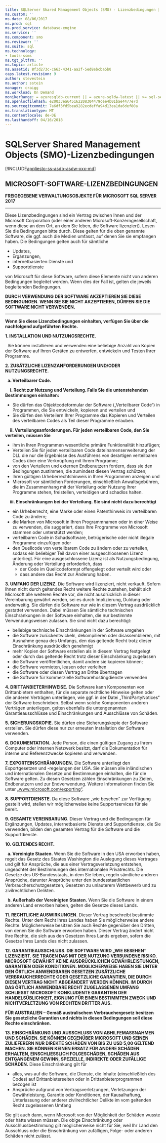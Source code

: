 ```yaml
---
title: SQLServer Shared Management Objects (SMO) - Lizenzbedingungen | Microsoft Docs
ms.custom: ''
ms.date: 08/06/2017
ms.prod: sql
ms.prod_service: database-engine
ms.service: ''
ms.component: smo
ms.reviewer: ''
ms.suite: sql
ms.technology:
- tools-ssms
ms.tgt_pltfrm: ''
ms.topic: article
ms.assetid: 8f3d273c-c663-4341-aa2f-5ed8ebcba5b0
caps.latest.revision: 9
author: stevestein
ms.author: sstein
manager: craigg
ms.workload: On Demand
monikerRange: = azuresqldb-current || = azure-sqldw-latest || >= sql-server-2016 || = sqlallproducts-allversions
ms.openlocfilehash: e20033ea645162208304479cee4b01bae4477e7d
ms.sourcegitcommit: 7a6df3fd5bea9282ecdeffa94d13ea1da6def80a
ms.translationtype: MT
ms.contentlocale: de-DE
ms.lasthandoff: 04/16/2018
---
```

# <a name="sql-server-shared-management-objects-smo-license-terms"></a>SQLServer Shared Management Objects (SMO)-Lizenzbedingungen
[!INCLUDE[appliesto-ss-asdb-asdw-xxx-md](../../includes/appliesto-ss-asdb-asdw-xxx-md.md)]

## <a name="microsoft-software-license-terms"></a>MICROSOFT-SOFTWARE-LIZENZBEDINGUNGEN
**FREIGEGEBENE VERWALTUNGSOBJEKTE FÜR MICROSOFT SQL SERVER 2017**

---
Diese Lizenzbedingungen sind ein Vertrag zwischen Ihnen und der Microsoft Corporation (oder einer anderen Microsoft-Konzerngesellschaft, wenn diese an dem Ort, an dem Sie leben, die Software lizenziert). Lesen Sie die Bedingungen bitte durch. Diese gelten für die oben genannte Software, die ggf. auch die Medien umfasst, auf denen Sie sie empfangen haben. Die Bedingungen gelten auch für sämtliche
* Updates,
* Ergänzungen,
* internetbasierten Dienste und
* Supportdienste

von Microsoft für diese Software, sofern diese Elemente nicht von anderen Bedingungen begleitet werden. Wenn dies der Fall ist, gelten die jeweils begleitenden Bedingungen.

**DURCH VERWENDUNG DER SOFTWARE AKZEPTIEREN SIE DIESE BEDINGUNGEN. WENN SIE SIE NICHT AKZEPTIEREN, DÜRFEN SIE DIE SOFTWARE NICHT VERWENDEN.**

---
**Wenn Sie diese Lizenzbedingungen einhalten, verfügen Sie über die nachfolgend aufgeführten Rechte.**

**1. INSTALLATION UND NUTZUNGSRECHTE.**

&nbsp;&nbsp;Sie können installieren und verwenden eine beliebige Anzahl von Kopien der Software auf Ihren Geräten zu entwerfen, entwickeln und Testen Ihrer Programme.

**2.    ZUSÄTZLICHE LIZENZANFORDERUNGEN UND/ODER NUTZUNGSRECHTE.**

&nbsp;&nbsp;**a.    Verteilbarer Code.**

&nbsp;&nbsp;&nbsp;&nbsp;**i.    Recht zur Nutzung und Verteilung. Falls Sie die untenstehenden Bestimmungen einhalten:**
*   Sie dürfen das Objektcodeformular der Software („Verteilbarer Code“) in Programmen, die Sie entwickeln, kopieren und verteilen und
*   Sie dürfen den Verteilern Ihrer Programme das Kopieren und Verteilen des verteilbaren Codes als Teil dieser Programme erlauben.

&nbsp;&nbsp;&nbsp;&nbsp;**ii.   Verteilungsanforderungen. Für jeden verteilbaren Code, den Sie verteilen, müssen Sie**
* ihm in Ihren Programmen wesentliche primäre Funktionalität hinzufügen;
* Verteilen Sie für jeden verteilbaren Code dateinamenserweiterung der DLL die nur die Ergebnisse des Ausführens von derartigen verteilbaren Codes über eine Verknüpfung mit Ihrem Programm;
* von den Verteilern und externen Endbenutzern fordern, dass sie den Bedingungen zustimmen, die zumindest diesen Vertrag schützen; 
* Ihren gültigen Urheberrechtshinweis in Ihren Programmen anzeigen und
* Microsoft vor sämtlichen Forderungen, einschließlich Anwaltsgebühren, die im Zusammenhang mit der Verteilung oder Nutzung Ihrer Programme stehen, freistellen, verteidigen und schadlos halten.

&nbsp;&nbsp;&nbsp;&nbsp;**iii.  Einschränkungen bei der Verteilung. Sie sind nicht dazu berechtigt**
* ein Urheberrecht, eine Marke oder einen Patenthinweis im verteilbaren Code zu ändern;
* die Marken von Microsoft in Ihren Programmnamen oder in einer Weise zu verwenden, die suggeriert, dass Ihre Programme von Microsoft stammen oder unterstützt werden;
* verteilbaren Code in Schadsoftware, betrügerische oder nicht illegale Programme einzufügen oder
* den Quellcode von verteilbarem Code zu ändern oder zu verteilen, sodass ein beliebiger Teil davon einer ausgeschlossenen Lizenz unterliegt. Für eine ausgeschlossene Lizenz ist als Nutzungsbedingung, Änderung oder Verteilung erforderlich, dass
  * der Code im Quellcodeformat offengelegt oder verteilt wird oder
  * dass andere das Recht zur Änderung haben.

**3.    UMFANG DER LIZENZ.** Die Software wird lizenziert, nicht verkauft. Sofern Ihnen nicht durch geltendes Recht weitere Rechte zustehen, behält sich Microsoft alle weiteren Rechte vor, die nicht ausdrücklich in dieser Vereinbarung gewährt werden, sei es durch Implizierung, Duldung oder anderweitig. Sie dürfen die Software nur wie in diesem Vertrag ausdrücklich gestattet verwenden. Dabei müssen Sie sämtliche technischen Einschränkungen in der Software einhalten, die nur bestimmte Verwendungsweisen zulassen. Sie sind nicht dazu berechtigt:
* beliebige technische Einschränkungen in der Software umgehen
* die Software zurückentwickeln, dekompilieren oder disassemblieren, mit Ausnahme genau des Umfangs, den das geltende Recht trotz dieser Einschränkung ausdrücklich genehmigt
* mehr Kopien der Software erstellen als in diesem Vertrag festgelegt oder durch das geltende Recht trotz dieser Einschränkung zugelassen
* die Software veröffentlichen, damit andere sie kopieren können;
* die Software vermieten, leasen oder verleihen
* die Software oder diesen Vertrag an Dritte übertragen
* die Software für kommerzielle Softwarehostingdienste verwenden

**4.    DRITTANBIETERHINWEISE.** Die Software kann Komponenten von Drittanbietern enthalten, für die separate rechtliche Hinweise gelten oder die anderen Verträgen unterliegen, wie ggf. in der Datei „ThirdPartyNotices“ der Software beschrieben.  Selbst wenn solche Komponenten anderen Verträgen unterliegen, gelten ebenfalls die untengenannten Garantieausschlüsse und Einschränkungen und Ausschlüsse von Schäden.

**5.    SICHERUNGSKOPIE.** Sie dürfen eine Sicherungskopie der Software erstellen. Sie dürfen diese nur zur erneuten Installation der Software verwenden.

**6.    DOKUMENTATION.** Jede Person, die einen gültigen Zugang zu Ihrem Computer oder internen Netzwerk besitzt, darf die Dokumentation für interne und Referenzzwecke kopieren und verwenden.

**7.    EXPORTEINSCHRÄNKUNGEN.** Die Software unterliegt den Exportgesetzen und -regelungen der USA. Sie müssen alle inländischen und internationalen Gesetze und Bestimmungen einhalten, die für die Software gelten. Zu diesen Gesetzen zählen Einschränkungen zu Zielen, Endbenutzern und zur Endverwendung. Weitere Informationen finden Sie unter „www.microsoft.com/exporting“.

**8.    SUPPORTDIENSTE.** Da diese Software „wie besehen“ zur Verfügung gestellt wird, stellen wir möglicherweise keine Supportservices für sie bereit.

**9.    GESAMTE VEREINBARUNG**. Dieser Vertrag und die Bedingungen für Ergänzungen, Updates, internetbasierte Dienste und Supportdienste, die Sie verwenden, bilden den gesamten Vertrag für die Software und die Supportdienste.

**10.   GELTENDES RECHT.**

&nbsp;&nbsp;**a.    Vereinigte Staaten.** Wenn Sie die Software in den USA erworben haben, regelt das Gesetz des Staates Washington die Auslegung dieses Vertrages und gilt für Ansprüche, die aus einer Vertragsverletzung entstehen, ungeachtet der Bestimmungen des internationalen Privatrechts. Die Gesetze des US-Bundesstaats, in dem Sie leben, regeln sämtliche anderen Ansprüche, darunter Ansprüche unter den bundesstaatlichen Verbraucherschutzgesetzen, Gesetzen zu unlauterem Wettbewerb und zu zivilrechtlichen Delikten.

&nbsp;&nbsp;**b.    Außerhalb der Vereinigten Staaten.** Wenn Sie die Software in einem anderen Land erworben haben, gelten die Gesetze dieses Lands.

**11.   RECHTLICHE AUSWIRKUNGEN.** Dieser Vertrag beschreibt bestimmte Rechte. Unter dem Recht Ihres Landes haben Sie möglicherweise andere Rechte. Möglicherweise besitzen Sie auch Rechte gegenüber den Dritten, von denen Sie die Software erworben haben. Dieser Vertrag ändert nicht Ihre Rechte, die sich aus den Gesetzen Ihres Lands ergeben, sofern die Gesetze Ihres Lands dies nicht zulassen.

**12.   GARANTIEAUSSCHLUSS. DIE SOFTWARE WIRD „WIE BESEHEN“ LIZENZIERT. SIE TRAGEN DAS MIT DER NUTZUNG VERBUNDENE RISIKO. MICROSOFT GEWÄHRT KEINE AUSDRÜCKLICHEN GEWÄHRLEISTUNGEN, GARANTIEN ODER KONDITIONEN. MÖGLICHERWEISE HABEN SIE UNTER DEN ÖRTLICH ANWENDBAREN GESETZEN ZUSÄTZLICHE VERBRAUCHERRECHTE ODER GESETZLICHE GARANTIEN, DIE DURCH DIESEN VERTRAG NICHT ABGEÄNDERT WERDEN KÖNNEN. IM DURCH DAS ÖRTLICH ANWENDBARE RECHT ZUGELASSENEN UMFANG SCHLIESST MICROSOFT KONKLUDENTE GARANTIEN DER HANDELSÜBLICHKEIT, EIGNUNG FÜR EINEN BESTIMMTEN ZWECK UND NICHTVERLETZUNG VON RECHTEN DRITTER AUS.**

**FÜR AUSTRALIEN – Gemäß australischem Verbrauchergesetz besitzen Sie gesetzliche Garantien und nichts in diesen Bedingungen soll diese Rechte einschränken.**

**13.   EINSCHRÄNKUNG UND AUSSCHLUSS VON ABHILFEMASSNAHMEN UND SCHÄDEN. SIE KÖNNEN GEGENÜBER MICROSOFT UND SEINEN ZULIEFERERN NUR DIREKTE SCHÄDEN VON BIS ZU USD 5,00 GELTEND MACHEN. SIE KÖNNEN KEINEN ERSATZ FÜR ANDERE SCHÄDEN ERHALTEN, EINSCHLIESSLICH FOLGESCHÄDEN, SCHÄDEN AUS ENTGANGENEM GEWINN, SPEZIELLE, INDIREKTE ODER ZUFÄLLIGE SCHÄDEN.**
Diese Einschränkung gilt für
* alles, was auf die Software, die Dienste, die Inhalte (einschließlich des Codes) auf Drittanbieterseiten oder in Drittanbieterprogrammen bezogen ist
* Ansprüche aufgrund von Vertragsverletzungen, Verletzungen der Gewährleistung, Garantie oder Konditionen, der Kausalhaftung, Unterlassung oder anderer zivilrechtlicher Delikte im vom geltenden Recht zugelassenen Umfang

Sie gilt auch dann, wenn Microsoft von der Möglichkeit der Schäden wusste oder hätte wissen müssen. Die obige Einschränkung oder Ausschlussbestimmung gilt möglicherweise nicht für Sie, weil Ihr Land den Ausschluss oder die Einschränkung von zufälligen, Folge- oder anderen Schäden nicht zulässt.
